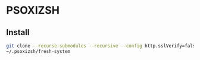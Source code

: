 # PSOXIZSH

## Install

```bash
git clone --recurse-submodules --recursive --config http.sslVerify=false https://bitbucket.org/pSox/psoxizsh.git ~/.psoxizsh
~/.psoxizsh/fresh-system
```


